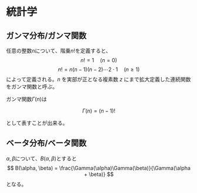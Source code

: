 # 統計学
## ガンマ分布/ガンマ関数
任意の整数$n$について、階乗$n!$を定義すると、
$$
n!= 1 \quad (n=0)
$$
$$
n! = n(n-1)(n-2) \cdots  2\cdot 1 \quad ( n \geq 1)
$$
によって定義される。$n$ を実部が正となる複素数 $z$ にまで拡大定義した連続関数をガンマ関数と呼ぶ。

ガンマ関数$\Gamma(n)$は

$$
\Gamma(n) = (n-1)!
$$

として表すことが出来る。
## ベータ分布/ベータ関数
$\alpha, \beta$について、$B(\alpha, \beta)$とすると
$$
B(\alpha, \beta) = \frac{\Gamma(\alpha)\Gamma(\beta)}{\Gamma(\alpha + \beta)}
$$
となる。
